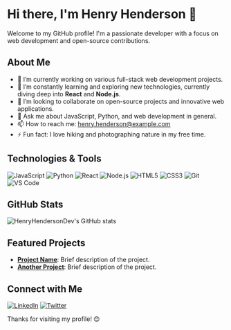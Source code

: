 # Hi there, I'm Henry Henderson 👋

Welcome to my GitHub profile! I'm a passionate developer with a focus on web development and open-source contributions.

## About Me

- 🔭 I’m currently working on various full-stack web development projects.
- 🌱 I’m constantly learning and exploring new technologies, currently diving deep into **React** and **Node.js**.
- 👯 I’m looking to collaborate on open-source projects and innovative web applications.
- 💬 Ask me about JavaScript, Python, and web development in general.
- 📫 How to reach me: [henry.henderson@example.com](mailto:henry.henderson@example.com)
- ⚡ Fun fact: I love hiking and photographing nature in my free time.

## Technologies & Tools
![JavaScript](https://img.shields.io/badge/-JavaScript-333?style=flat&logo=javascript)
![Python](https://img.shields.io/badge/-Python-333?style=flat&logo=python)
![React](https://img.shields.io/badge/-React-333?style=flat&logo=react)
![Node.js](https://img.shields.io/badge/-Node.js-333?style=flat&logo=node.js)
![HTML5](https://img.shields.io/badge/-HTML5-333?style=flat&logo=html5)
![CSS3](https://img.shields.io/badge/-CSS3-333?style=flat&logo=css3)
![Git](https://img.shields.io/badge/-Git-333?style=flat&logo=git)
![VS Code](https://img.shields.io/badge/-VS%20Code-333?style=flat&logo=visual-studio-code)

## GitHub Stats
![HenryHendersonDev's GitHub stats](https://github-readme-stats.vercel.app/api?username=HenryHendersonDev&show_icons=true&theme=radical)

## Featured Projects
- [**Project Name**](https://github.com/HenryHendersonDev/project-name): Brief description of the project.
- [**Another Project**](https://github.com/HenryHendersonDev/another-project): Brief description of the project.

## Connect with Me
[![LinkedIn](https://img.shields.io/badge/-LinkedIn-333?style=flat&logo=linkedin)](https://www.linkedin.com/in/henry-henderson)
[![Twitter](https://img.shields.io/badge/-Twitter-333?style=flat&logo=twitter)](https://twitter.com/henryhenderson)

Thanks for visiting my profile! 😊

<!--
**HenryHendersonDev/HenryHendersonDev** is a ✨ _special_ ✨ repository because its `README.md` (this file) appears on your GitHub profile.

Here are some ideas to get you started:

- 🔭 I’m currently working on ...
- 🌱 I’m currently learning ...
- 👯 I’m looking to collaborate on ...
- 🤔 I’m looking for help with ...
- 💬 Ask me about ...
- 📫 How to reach me: ...
- 😄 Pronouns: ...
- ⚡ Fun fact: ...
-->
